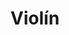 ---
title: Violín
date: 
draft: false

# descripcion
description : Violín

materials: Plata 925

color: Plateado

dimensions: 1cm x 2,7cm

code: 02-14-0204

type: "Dijes"

categories: []

price: $2.180,00

price_eftvo: $1.850,00

# Images
# first image will be shown in the product page
images:
  # - image: "images/path_to_image"
  # La ubicacion de las imagenes es imagenes/Dijes/Dijes.Plata/02-14-0204-violin
  - image: "./images/dijes/plata/02-14-0204-violin.JPG"
---